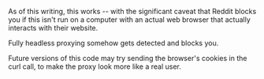 As of this writing, this works -- with the significant caveat that Reddit blocks you if this isn't run on a computer with an actual web browser that actually interacts with their website.

Fully headless proxying somehow gets detected and blocks you.

Future versions of this code may try sending the browser's cookies in the curl call, to make the proxy look more like a real user.
